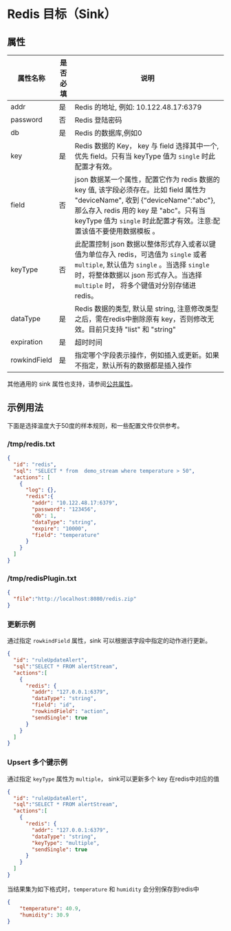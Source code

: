 # Redis 目标（Sink）

## 属性

| 属性名称         | 是否必填 | 说明                                                                                                                                                                        |
|--------------|------|---------------------------------------------------------------------------------------------------------------------------------------------------------------------------|
| addr         | 是    | Redis 的地址, 例如: 10.122.48.17:6379                                                                                                                                          |
| password     | 否    | Redis 登陆密码                                                                                                                                                                |
| db           | 是    | Redis 的数据库,例如0                                                                                                                                                            |
| key          | 是    | Redis 数据的 Key， key 与 field 选择其中一个, 优先 field。只有当 keyType 值为 ``single`` 时此配置才有效。                                                                                            |
| field        | 否    | json 数据某一个属性，配置它作为 redis 数据的 key 值, 该字段必须存在。比如 field 属性为 "deviceName", 收到 {“deviceName":"abc"}, 那么存入 redis 用的 key 是 "abc"。只有当 keyType 值为 ``single`` 时此配置才有效。注意:配置该值不要使用数据模板 。 |
| keyType      | 否    | 此配置控制 json 数据以整体形式存入或者以键值为单位存入 redis，可选值为 ``single`` 或者 ``multiple``, 默认值为 ``single`` 。当选择 ``single`` 时，将整体数据以 json 形式存入。当选择 ``multiple`` 时， 将多个键值对分别存储进 redis。           |
| dataType     | 是    | Redis 数据的类型, 默认是 string, 注意修改类型之后，需在redis中删除原有 key，否则修改无效。目前只支持 "list" 和 "string"                                                                                         |
| expiration   | 是    | 超时时间                                                                                                                                                                      |
| rowkindField | 是    | 指定哪个字段表示操作，例如插入或更新。如果不指定，默认所有的数据都是插入操作                                                                                                                                    |

其他通用的 sink 属性也支持，请参阅[公共属性](../overview.md#公共属性)。

## 示例用法

下面是选择温度大于50度的样本规则，和一些配置文件仅供参考。

### /tmp/redis.txt

```json
{
  "id": "redis",
  "sql": "SELECT * from  demo_stream where temperature > 50",
  "actions": [
    {
      "log": {},
      "redis":{
        "addr": "10.122.48.17:6379",
        "password": "123456",
        "db": 1,
        "dataType": "string",
        "expire": "10000",
        "field": "temperature"
      }
    }
  ]
}
```

### /tmp/redisPlugin.txt

```json
{
  "file":"http://localhost:8080/redis.zip"
}
```

### 更新示例

通过指定 `rowkindField` 属性，sink 可以根据该字段中指定的动作进行更新。

```json
{
  "id": "ruleUpdateAlert",
  "sql":"SELECT * FROM alertStream",
  "actions":[
    {
      "redis": {
        "addr": "127.0.0.1:6379",
        "dataType": "string",
        "field": "id",
        "rowkindField": "action",
        "sendSingle": true
      }
    }
  ]
}
```

### Upsert 多个键示例

通过指定 ``keyType`` 属性为 ``multiple``， sink可以更新多个 key 在redis中对应的值

```json
{
  "id": "ruleUpdateAlert",
  "sql":"SELECT * FROM alertStream",
  "actions":[
    {
      "redis": {
        "addr": "127.0.0.1:6379",
        "dataType": "string",
        "keyType": "multiple",
        "sendSingle": true
      }
    }
  ]
}
```

当结果集为如下格式时，``temperature`` 和 ``humidity`` 会分别保存到redis中

```json
{
    "temperature": 40.9,
    "humidity": 30.9
}
```
